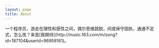 ```yaml
---
layout: page
title: About
---
```


<p class="message">
  一个程序员，游走在理性和感性之间，偶尔思维跳脱，间或保守固执，通通不定式，怎么改？来首[我期待](http://music.163.com/m/song?id=187104&userid=96958161)。
</p>
